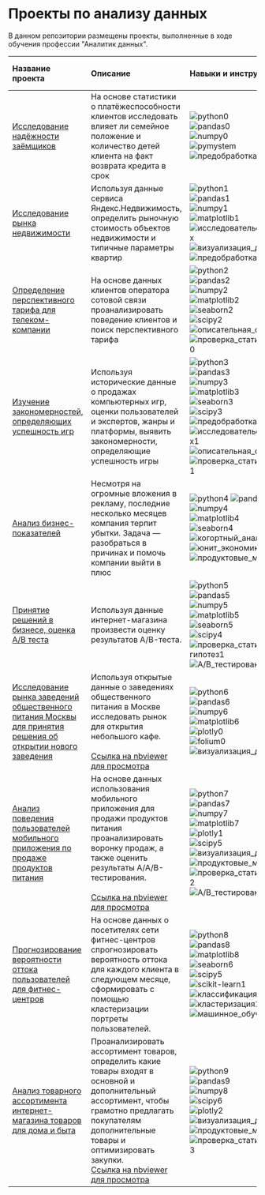# Проекты по анализу данных

В данном репозитории размещены проекты, выполненные в ходе обучения профессии "Аналитик данных".

| Название проекта | Описание | <br>Навыки и инструменты &nbsp;&nbsp;&nbsp;&nbsp;&nbsp;&nbsp;&nbsp;&nbsp;&nbsp;&nbsp;&nbsp;&nbsp;&nbsp;&nbsp;&nbsp;&nbsp;&nbsp;&nbsp;&nbsp;&nbsp;&nbsp;&nbsp;&nbsp;&nbsp;&nbsp;&nbsp;&nbsp;&nbsp;&nbsp;&nbsp;&nbsp;&nbsp;&nbsp;&nbsp;&nbsp;&nbsp;&nbsp;|
|:-----------------|:---------|:---------------------|
| [Исследование надёжности заёмщиков](https://github.com/lJHl/data-analysis/tree/master/bank_scoring_project) | На основе статистики о платёжеспособности клиентов исследовать влияет ли семейное положение и количество детей клиента на факт возврата кредита в срок | ![python0](https://img.shields.io/pypi/pyversions/pandas)<br>![pandas0](https://img.shields.io/pypi/v/pandas?label=pandas)<br>![numpy0](https://img.shields.io/pypi/v/numpy?label=NumPy)<br>![pymystem](https://img.shields.io/pypi/v/pymystem3?label=pymystem3)<br>![предобработка_данных0](https://img.shields.io/badge/-%20%D0%BF%D1%80%D0%B5%D0%B4%D0%BE%D0%B1%D1%80%D0%B0%D0%B1%D0%BE%D1%82%D0%BA%D0%B0%20%D0%B4%D0%B0%D0%BD%D0%BD%D1%8B%D1%85-brightgreen) |
| [Исследование рынка недвижимости ](https://github.com/lJHl/data-analysis/tree/master/real_estate_project) | Используя данные сервиса Яндекс.Недвижимость, определить рыночную стоимость объектов недвижимости и типичные параметры квартир | ![python1](https://img.shields.io/pypi/pyversions/pandas)<br>![pandas1](https://img.shields.io/pypi/v/pandas?label=pandas)<br>![numpy1](https://img.shields.io/pypi/v/numpy?label=NumPy)<br>![matplotlib1](https://img.shields.io/pypi/v/matplotlib?label=matplotlib)<br>![исследовательский_анализ_данных](https://img.shields.io/badge/-%20%D0%B8%D1%81%D1%81%D0%BB%D0%B5%D0%B4%D0%BE%D0%B2%D0%B0%D1%82%D0%B5%D0%BB%D1%8C%D1%81%D0%BA%D0%B8%D0%B9%20%D0%B0%D0%BD%D0%B0%D0%BB%D0%B8%D0%B7%20%D0%B4%D0%B0%D0%BD%D0%BD%D1%8B%D1%85-green)<br>![визуализация_данных0](https://img.shields.io/badge/-%20%D0%B2%D0%B8%D0%B7%D1%83%D0%B0%D0%BB%D0%B8%D0%B7%D0%B0%D1%86%D0%B8%D1%8F%20%D0%B4%D0%B0%D0%BD%D0%BD%D1%8B%D1%85-yellow)<br>![предобработка_данных1](https://img.shields.io/badge/-%20%D0%BF%D1%80%D0%B5%D0%B4%D0%BE%D0%B1%D1%80%D0%B0%D0%B1%D0%BE%D1%82%D0%BA%D0%B0%20%D0%B4%D0%B0%D0%BD%D0%BD%D1%8B%D1%85-brightgreen) |
| [Определение перспективного тарифа для телеком-компании](https://github.com/lJHl/data-analysis/tree/master/games_project) | На основе данных клиентов оператора сотовой связи проанализировать поведение клиентов и поиск перспективного тарифа | ![python2](https://img.shields.io/pypi/pyversions/pandas)<br>![pandas2](https://img.shields.io/pypi/v/pandas?label=pandas)<br>![numpy2](https://img.shields.io/pypi/v/numpy?label=NumPy)<br>![matplotlib2](https://img.shields.io/pypi/v/matplotlib?label=matplotlib)<br>![seaborn2](https://img.shields.io/pypi/v/seaborn?label=seaborn)<br>![scipy2](https://img.shields.io/pypi/v/scipy?label=SciPy)<br>![описательная_статистика0](https://img.shields.io/badge/-%D0%BE%D0%BF%D0%B8%D1%81%D0%B0%D1%82%D0%B5%D0%BB%D1%8C%D0%BD%D0%B0%D1%8F%20%D1%81%D1%82%D0%B0%D1%82%D0%B8%D1%81%D1%82%D0%B8%D0%BA%D0%B0-yellowgreen)<br>![проверка_статистических_гипотез0](https://img.shields.io/badge/-%D0%BF%D1%80%D0%BE%D0%B2%D0%B5%D1%80%D0%BA%D0%B0%20%D1%81%D1%82%D0%B0%D1%82%D0%B8%D1%81%D1%82%D0%B8%D1%87%D0%B5%D1%81%D0%BA%D0%B8%D1%85%20%D0%B3%D0%B8%D0%BF%D0%BE%D1%82%D0%B5%D0%B7-orange) |
| [Изучение закономерностей, определяющих успешность игр](https://github.com/lJHl/data-analysis/tree/master/games_project) | Используя исторические данные о продажах компьютерных игр, оценки пользователей и экспертов, жанры и платформы, выявить закономерности, определяющие успешность игры  | ![python3](https://img.shields.io/pypi/pyversions/pandas)<br>![pandas3](https://img.shields.io/pypi/v/pandas?label=pandas)<br>![numpy3](https://img.shields.io/pypi/v/numpy?label=NumPy)<br>![matplotlib3](https://img.shields.io/pypi/v/matplotlib?label=matplotlib)<br>![seaborn3](https://img.shields.io/pypi/v/seaborn?label=seaborn)<br>![scipy3](https://img.shields.io/pypi/v/scipy?label=SciPy)<br>![предобработка_данных2](https://img.shields.io/badge/-%20%D0%BF%D1%80%D0%B5%D0%B4%D0%BE%D0%B1%D1%80%D0%B0%D0%B1%D0%BE%D1%82%D0%BA%D0%B0%20%D0%B4%D0%B0%D0%BD%D0%BD%D1%8B%D1%85-brightgreen)<br>![исследовательский_анализ_данных1](https://img.shields.io/badge/-%20%D0%B8%D1%81%D1%81%D0%BB%D0%B5%D0%B4%D0%BE%D0%B2%D0%B0%D1%82%D0%B5%D0%BB%D1%8C%D1%81%D0%BA%D0%B8%D0%B9%20%D0%B0%D0%BD%D0%B0%D0%BB%D0%B8%D0%B7%20%D0%B4%D0%B0%D0%BD%D0%BD%D1%8B%D1%85-green)<br>![описательная_статистика1](https://img.shields.io/badge/-%D0%BE%D0%BF%D0%B8%D1%81%D0%B0%D1%82%D0%B5%D0%BB%D1%8C%D0%BD%D0%B0%D1%8F%20%D1%81%D1%82%D0%B0%D1%82%D0%B8%D1%81%D1%82%D0%B8%D0%BA%D0%B0-yellowgreen)<br>![проверка_статистических_гипотез1](https://img.shields.io/badge/-%D0%BF%D1%80%D0%BE%D0%B2%D0%B5%D1%80%D0%BA%D0%B0%20%D1%81%D1%82%D0%B0%D1%82%D0%B8%D1%81%D1%82%D0%B8%D1%87%D0%B5%D1%81%D0%BA%D0%B8%D1%85%20%D0%B3%D0%B8%D0%BF%D0%BE%D1%82%D0%B5%D0%B7-orange) |
| [Анализ бизнес-показателей](https://github.com/lJHl/data-analysis/tree/master/business_analysis_project) | Несмотря на огромные вложения в рекламу, последние несколько месяцев компания терпит убытки. Задача — разобраться в причинах и помочь компании выйти в плюс| ![python4](https://img.shields.io/pypi/pyversions/pandas) ![pandas4](https://img.shields.io/pypi/v/pandas?label=pandas)<br>![numpy4](https://img.shields.io/pypi/v/numpy?label=NumPy)<br>![matplotlib4](https://img.shields.io/pypi/v/matplotlib?label=matplotlib)<br>![seaborn4](https://img.shields.io/pypi/v/seaborn?label=seaborn)<br>![когортный_анализ0](https://img.shields.io/badge/%20-%D0%BA%D0%BE%D0%B3%D0%BE%D1%80%D1%82%D0%BD%D1%8B%D0%B9%20%D0%B0%D0%BD%D0%B0%D0%BB%D0%B8%D0%B7-red)<br>![юнит_экономика0](https://img.shields.io/badge/%20-%D1%8E%D0%BD%D0%B8%D1%82--%D1%8D%D0%BA%D0%BE%D0%BD%D0%BE%D0%BC%D0%B8%D0%BA%D0%B0-blueviolet)<br>![продуктовые_метрики0](https://img.shields.io/badge/%20-%D0%BF%D1%80%D0%BE%D0%B4%D1%83%D0%BA%D1%82%D0%BE%D0%B2%D1%8B%D0%B5%20%D0%BC%D0%B5%D1%82%D1%80%D0%B8%D0%BA%D0%B8-blue)|
| [Принятие решений в бизнесе, оценка А/В теста](https://github.com/lJHl/data-analysis/tree/master/ab_test_project) | Используя данные интернет-магазина произвести оценку результатов A/B-теста. | ![python5](https://img.shields.io/pypi/pyversions/pandas)<br>![pandas5](https://img.shields.io/pypi/v/pandas?label=pandas)<br>![numpy5](https://img.shields.io/pypi/v/numpy?label=NumPy)<br>![matplotlib5](https://img.shields.io/pypi/v/matplotlib?label=matplotlib)<br>![seaborn5](https://img.shields.io/pypi/v/seaborn?label=seaborn)<br>![scipy4](https://img.shields.io/pypi/v/scipy?label=SciPy)<br>![проверка_статистических_ гипотез1](https://img.shields.io/badge/-%D0%BF%D1%80%D0%BE%D0%B2%D0%B5%D1%80%D0%BA%D0%B0%20%D1%81%D1%82%D0%B0%D1%82%D0%B8%D1%81%D1%82%D0%B8%D1%87%D0%B5%D1%81%D0%BA%D0%B8%D1%85%20%D0%B3%D0%B8%D0%BF%D0%BE%D1%82%D0%B5%D0%B7-orange)<br>![A/B_тестирование0](https://img.shields.io/badge/%20-A%2FB%20%D1%82%D0%B5%D1%81%D1%82%D0%B8%D1%80%D0%BE%D0%B2%D0%B0%D0%BD%D0%B8%D0%B5-brightgreen)|
| [Исследование рынка заведений общественного питания Москвы для принятия решения об открытии нового заведения](https://github.com/lJHl/data-analysis/tree/master/public_catering_project) | Используя открытые данные о заведениях общественного питания в Москве исследовать рынок для открытия небольшого кафе. <br><br>[Ссылка на nbviewer для просмотра](https://nbviewer.org/github/lJHl/data-analysis/blob/master/public_catering_project/public_catering_project.ipynb)| ![python6](https://img.shields.io/pypi/pyversions/pandas)<br>![pandas6](https://img.shields.io/pypi/v/pandas?label=pandas)<br>![numpy6](https://img.shields.io/pypi/v/numpy?label=NumPy)<br>![matplotlib6](https://img.shields.io/pypi/v/matplotlib?label=matplotlib)<br>![plotly0](https://img.shields.io/pypi/v/plotly?label=plotly)<br>![folium0](https://img.shields.io/pypi/v/folium?label=folium)<br>![визуализация_данных1](https://img.shields.io/badge/-%20%D0%B2%D0%B8%D0%B7%D1%83%D0%B0%D0%BB%D0%B8%D0%B7%D0%B0%D1%86%D0%B8%D1%8F%20%D0%B4%D0%B0%D0%BD%D0%BD%D1%8B%D1%85-yellow)|
| [Анализ поведения пользователей мобильного приложения по продаже продуктов питания](https://github.com/lJHl/data-analysis/tree/master/food_app_project) | На основе данных использования мобильного приложения для продажи продуктов питания проанализировать воронку продаж, а также оценить результаты A/A/B-тестирования. <br><br>[Ссылка на nbviewer для просмотра](https://nbviewer.org/github/lJHl/data-analysis/blob/e96b89f8664b2bf0c557939f030358c85310572e/food_app_project/food_app_analysis_project.ipynb)| ![python7](https://img.shields.io/pypi/pyversions/pandas)<br>![pandas7](https://img.shields.io/pypi/v/pandas?label=pandas)<br>![numpy7](https://img.shields.io/pypi/v/numpy?label=NumPy)<br>![matplotlib7](https://img.shields.io/pypi/v/matplotlib?label=matplotlib)<br>![plotly1](https://img.shields.io/pypi/v/plotly?label=plotly)<br>![scipy5](https://img.shields.io/pypi/v/scipy?label=SciPy)<br>![визуализация_данных2](https://img.shields.io/badge/-%20%D0%B2%D0%B8%D0%B7%D1%83%D0%B0%D0%BB%D0%B8%D0%B7%D0%B0%D1%86%D0%B8%D1%8F%20%D0%B4%D0%B0%D0%BD%D0%BD%D1%8B%D1%85-yellow)<br>![продуктовые_метрики1](https://img.shields.io/badge/%20-%D0%BF%D1%80%D0%BE%D0%B4%D1%83%D0%BA%D1%82%D0%BE%D0%B2%D1%8B%D0%B5%20%D0%BC%D0%B5%D1%82%D1%80%D0%B8%D0%BA%D0%B8-blue)![проверка_статистических_гипотез2](https://img.shields.io/badge/-%D0%BF%D1%80%D0%BE%D0%B2%D0%B5%D1%80%D0%BA%D0%B0%20%D1%81%D1%82%D0%B0%D1%82%D0%B8%D1%81%D1%82%D0%B8%D1%87%D0%B5%D1%81%D0%BA%D0%B8%D1%85%20%D0%B3%D0%B8%D0%BF%D0%BE%D1%82%D0%B5%D0%B7-orange)<br>![A/B_тестирование1](https://img.shields.io/badge/%20-A%2FB%20%D1%82%D0%B5%D1%81%D1%82%D0%B8%D1%80%D0%BE%D0%B2%D0%B0%D0%BD%D0%B8%D0%B5-brightgreen)|
| [Прогнозирование вероятности оттока пользователей для фитнес-центров](https://github.com/lJHl/data-analysis/tree/master/ml_project) | На основе данных о посетителях сети фитнес-центров спрогнозировать вероятность оттока для каждого клиента в следующем месяце, сформировать с помощью кластеризации портреты пользователей.| ![python8](https://img.shields.io/pypi/pyversions/pandas)<br>![pandas8](https://img.shields.io/pypi/v/pandas?label=pandas)<br>![matplotlib8](https://img.shields.io/pypi/v/matplotlib?label=matplotlib)<br>![seaborn6](https://img.shields.io/pypi/v/seaborn?label=seaborn)<br>![scipy5](https://img.shields.io/pypi/v/scipy?label=SciPy)<br>![scikit-learn1](https://img.shields.io/pypi/v/scikit-learn?label=scikit-learn)<br>![классификация1](https://img.shields.io/badge/-%D0%BA%D0%BB%D0%B0%D1%81%D1%81%D0%B8%D1%84%D0%B8%D0%BA%D0%B0%D1%86%D0%B8%D1%8F-yellow)<br>![кластеризация1](https://img.shields.io/badge/-%D0%BA%D0%BB%D0%B0%D1%81%D1%82%D0%B5%D1%80%D0%B8%D0%B7%D0%B0%D1%86%D0%B8%D1%8F-yellowgreen)<br>![машинное_обучение](https://img.shields.io/badge/-%D0%BC%D0%B0%D1%88%D0%B8%D0%BD%D0%BD%D0%BE%D0%B5%20%D0%BE%D0%B1%D1%83%D1%87%D0%B5%D0%BD%D0%B8%D0%B5-lightgrey)|
| [Анализ товарного ассортимента интернет-магазина товаров для дома и быта](https://github.com/lJHl/data-analysis/tree/master/ecommerce_products_analysis) | Проанализировать ассортимент товаров, определить какие товары входят в основной и дополнительный ассортимент, чтобы грамотно предлагать покупателям дополнительные товары и оптимизировать закупки.<br> [Ссылка на nbviewer для просмотра](https://nbviewer.org/github/lJHl/data-analysis/blob/8e7df47c398bcce3700edfe195bc2917b2534198/ecommerce_products_analysis/ecommerce_products_analysys_project.ipynb)| ![python9](https://img.shields.io/pypi/pyversions/pandas)<br>![pandas9](https://img.shields.io/pypi/v/pandas?label=pandas)<br>![numpy8](https://img.shields.io/pypi/v/numpy?label=NumPy)<br>![scipy6](https://img.shields.io/pypi/v/scipy?label=SciPy)<br>![plotly2](https://img.shields.io/pypi/v/plotly?label=plotly)<br>![визуализация_данных3](https://img.shields.io/badge/-%20%D0%B2%D0%B8%D0%B7%D1%83%D0%B0%D0%BB%D0%B8%D0%B7%D0%B0%D1%86%D0%B8%D1%8F%20%D0%B4%D0%B0%D0%BD%D0%BD%D1%8B%D1%85-yellow)<br>![продуктовые_метрики2](https://img.shields.io/badge/%20-%D0%BF%D1%80%D0%BE%D0%B4%D1%83%D0%BA%D1%82%D0%BE%D0%B2%D1%8B%D0%B5%20%D0%BC%D0%B5%D1%82%D1%80%D0%B8%D0%BA%D0%B8-blue)![проверка_статистических_гипотез3](https://img.shields.io/badge/-%D0%BF%D1%80%D0%BE%D0%B2%D0%B5%D1%80%D0%BA%D0%B0%20%D1%81%D1%82%D0%B0%D1%82%D0%B8%D1%81%D1%82%D0%B8%D1%87%D0%B5%D1%81%D0%BA%D0%B8%D1%85%20%D0%B3%D0%B8%D0%BF%D0%BE%D1%82%D0%B5%D0%B7-orange)|
